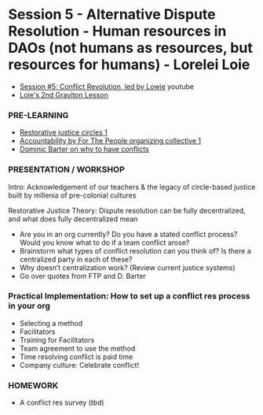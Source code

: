 # Session 5 - Alternative Dispute Resolution - Human resources in DAOs (not humans as resources, but resources for humans) - Lorelei Loie

* [Session #5: Conflict Revolution, led by Lowie](https://www.youtube.com/watch?v=CdyyLDHcoBQ&list=PLusWL9gf0FIR0H9kyss3Dotwx7Mjr2p_h&index=5) youtube
* [Loie's 2nd Graviton Lesson](https://docs.google.com/presentation/d/1PTumFqoM81WtrFOBsAHwvM4BP9UkChaqOWAIHYH6v6E/edit#slide=id.p)

### PRE-LEARNING

- [Restorative justice circles 1](https://oscr.umich.edu/article/restorative-justice-circles)
- [Accountability by For The People organizing collective 1](https://forthepeople.earth/accountability/)
- [Dominic Barter on why to have conflicts](https://www.youtube.com/watch?v=xhi8sxCPkvo&ab_channel=NonviolentCommunicationNVC)

### PRESENTATION / WORKSHOP

Intro: Acknowledgement of our teachers & the legacy of circle-based justice built by millenia of pre-colonial cultures

Restorative Justice Theory: Dispute resolution can be fully decentralized, and what does fully decentralized mean

- Are you in an org currently? Do you have a stated conflict process? Would you know what to do if a team conflict arose?
- Brainstorm what types of conflict resolution can you think of? Is there a centralized party in each of these?
- Why doesn’t centralization work? (Review current justice systems)
- Go over quotes from FTP and D. Barter

### Practical Implementation: How to set up a conflict res process in your org

- Selecting a method
- Facilitators
- Training for Facilitators
- Team agreement to use the method
- Time resolving conflict is paid time
- Company culture: Celebrate conflict!

### HOMEWORK

- A conflict res survey (tbd)

